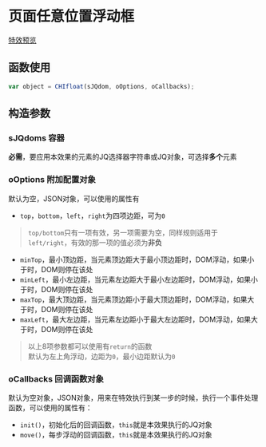 # 页面任意位置浮动框

[特效预览](http://vrbvillor.github.io/effects/float/float.html)

## 函数使用

```javascript
var object = CHIfloat(sJQdom, oOptions, oCallbacks);
```
## 构造参数

### sJQdoms 容器

**必需**，要应用本效果的元素的JQ选择器字符串或JQ对象，可选择**多个**元素  

### oOptions 附加配置对象

默认为空，JSON对象，可以使用的属性有  

+ `top`，`bottom`，`left`，`right`为四项边距，可为`0`  

> `top/bottom`只有一项有效，另一项需要为空，同样规则适用于`left/right`，有效的那一项的值必须为**非负**  

+ `minTop`，最小顶边距，当元素顶边距大于最小顶边距时，DOM浮动，如果小于时，DOM则停在该处  
+ `minLeft`，最小左边距，当元素左边距大于最小左边距时，DOM浮动，如果小于时，DOM则停在该处  
+ `maxTop`，最大顶边距，当元素顶边距小于最大顶边距时，DOM浮动，如果大于时，DOM则停在该处  
+ `maxLeft`，最大左边距，当元素左边距小于最大左边距时，DOM浮动，如果大于时，DOM则停在该处  

> 以上8项参数都可以使用有`return`的函数  
> 默认为左上角浮动，边距为`0`，最小边距默认为`0`

### oCallbacks 回调函数对象

默认为空对象，JSON对象，用来在特效执行到某一步的时候，执行一个事件处理函数，可以使用的属性有： 

+ `init()`，初始化后的回调函数，`this`就是本效果执行的JQ对象  
+ `move()`，每步浮动的回调函数，`this`就是本效果执行的JQ对象  

